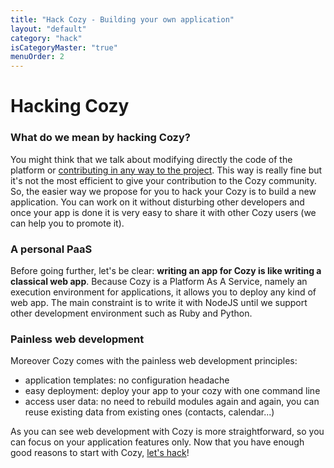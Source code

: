 ```yaml
---
title: "Hack Cozy - Building your own application"
layout: "default"
category: "hack"
isCategoryMaster: "true"
menuOrder: 2
---
```


# Hacking Cozy

### What do we mean by hacking Cozy? 

You might think that we talk about modifying
directly the code of the platform or 
[contributing in any way to the project](/contribute). 
This way is really fine but it's not the most efficient to give your
contribution to the Cozy community. So, the easier way we propose for you to
hack your Cozy is to build a new application. You can work on it without
disturbing other developers and once your app is done it is very
easy to share it with other Cozy users (we can help you to promote it).

### A personal PaaS

Before going further, let's be clear: **writing an app for Cozy is like
writing a classical web app**.  Because Cozy is a Platform As A Service, namely
an execution environment for applications, it allows you to deploy any kind of
web app. The main constraint is to write it with NodeJS until we support other
development environment such as Ruby and Python.

### Painless web development

Moreover Cozy comes with the painless web development principles: 

* application templates: no configuration headache
* easy deployment: deploy your app to your cozy with one command line
* access user data: no need to rebuild modules again and again, you can reuse
  existing data from existing ones (contacts, calendar...)

As you can see web development with Cozy is more straightforward, so you can
focus on your application features only. Now that you have enough good reasons
to start with Cozy, [let's hack](/hack/getting-started.html)!


